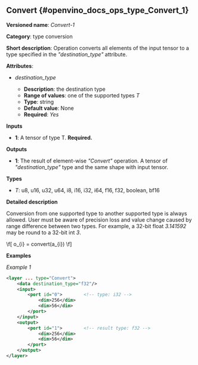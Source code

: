 ## Convert <a name="Convert"></a> {#openvino_docs_ops_type_Convert_1}

**Versioned name**: *Convert-1*

**Category**: type conversion

**Short description**: Operation converts all elements of the input tensor to a type specified in the *"destination_type"* attribute.

**Attributes**:

* *destination_type*

  * **Description**: the destination type
  * **Range of values**: one of the supported types *T*
  * **Type**: string
  * **Default value**: None
  * **Required**: *Yes*

**Inputs**

* **1**: A tensor of type T. **Required.**

**Outputs**

* **1**: The result of element-wise *"Convert"* operation. A tensor of *"destination_type"* type and the same shape with input tensor.

**Types**

* *T*: u8, u16, u32, u64, i8, i16, i32, i64, f16, f32, boolean, bf16

**Detailed description**

Conversion from one supported type to another supported type is always allowed. User must be aware of precision loss and value change caused by range difference between two types. For example, a 32-bit float *3.141592* may be round to a 32-bit int *3*.

\f[
o_{i} = convert(a_{i})
\f]

**Examples**

*Example 1*

```xml
<layer ... type="Convert">
    <data destination_type="f32"/>
    <input>
        <port id="0">        <!-- type: i32 -->
            <dim>256</dim>
            <dim>56</dim>
        </port>
    </input>
    <output>
        <port id="1">        <!-- result type: f32 -->
            <dim>256</dim>
            <dim>56</dim>
        </port>
    </output>
</layer>
```